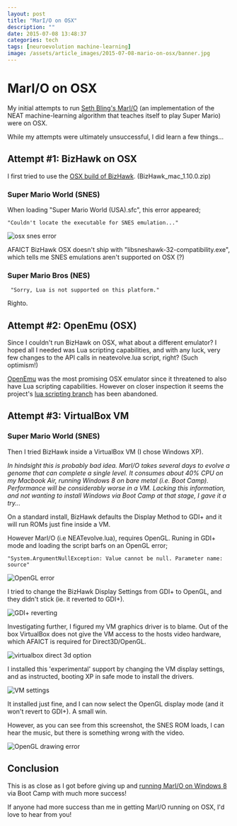 ```yaml
---
layout: post
title: "MarI/O on OSX"
description: ""
date: 2015-07-08 13:48:37
categories: tech
tags: [neuroevolution machine-learning]
image: /assets/article_images/2015-07-08-mario-on-osx/banner.jpg
---
```


# MarI/O on OSX

My initial attempts to run [Seth Bling's MarI/O](https://www.youtube.com/watch?v=qv6UVOQ0F44) (an implementation of the NEAT machine-learning algorithm that teaches itself to play Super Mario) were on OSX.

While my attempts were ultimately unsuccessful, I did learn a few things...


## Attempt #1: BizHawk on OSX

I first tried to use the [OSX build of BizHawk](http://tasvideos.org/BizHawk.html). (BizHawk_mac_1.10.0.zip)

### Super Mario World (SNES)

When loading "Super Mario World (USA).sfc", this error appeared;

	"Couldn't locate the executable for SNES emulation..."

![osx snes error](/assets/article_images/2015-07-08-neuroevolution-with-mario/osx_snes_error.png)

AFAICT BizHawk OSX doesn't ship with "libsneshawk-32-compatibility.exe", which tells me SNES emulations aren't supported on OSX (?)

### Super Mario Bros (NES)

     "Sorry, Lua is not supported on this platform."

Righto.

## Attempt #2: OpenEmu (OSX)

Since I couldn't run BizHawk on OSX, what about a different emulator? I hoped all I needed was Lua scripting capabilities, and with any luck, very few changes to the API calls in neatevolve.lua script, right? (Such optimism!)

[OpenEmu](http://openemu.org/) was the most promising OSX emulator since it threatened to also have Lua scripting capabilities. However on closer inspection it seems the project's [lua scripting branch](https://github.com/OpenEmu/OpenEmu/tree/luascripting) has been abandoned. 

## Attempt #3: VirtualBox VM

### Super Mario World (SNES)

Then I tried BizHawk inside a VirtualBox VM (I chose Windows XP).

_In hindsight this is probably bad idea. MarI/O takes several *days* to evolve a genome that can complete a single level. It consumes about 40% CPU on my Macbook Air, running Windows 8 on bare metal (i.e. Boot Camp). Performance will be considerably worse in a VM. Lacking this information, and not wanting to install Windows via Boot Camp at that stage, I gave it a try..._

On a standard install, BizHawk defaults the Display Method to GDI+ and it will run ROMs just fine inside a VM.

However MarI/O (i.e NEATevolve.lua), requires OpenGL. Runing in GDI+ mode and loading the script barfs on an OpenGL error;

    "System.ArgumentNullException: Value cannot be null. Parameter name: source"

![OpenGL error](/assets/article_images/2015-07-08-neuroevolution-with-mario/opengl_error.png)

I tried to change the BizHawk Display Settings from GDI+ to OpenGL, and they didn't stick (ie. it reverted to GDI+).

![GDI+ reverting](/assets/article_images/2015-07-08-neuroevolution-with-mario/bizhawk_gdi.png)

Investigating further, I figured my VM graphics driver is to blame. Out of the box VirtualBox does not give the VM access to the hosts video hardware, which AFAICT is required for Direct3D/OpenGL.

![virtualbox direct 3d option](/assets/article_images/2015-07-08-neuroevolution-with-mario/vm_direct3d.png)

I installed this 'experimental' support by changing the VM display settings, and as instructed, booting XP in safe mode to install the drivers.

![VM settings](/assets/article_images/2015-07-08-neuroevolution-with-mario/vm_display_settings.png)

It installed just fine, and I can now select the OpenGL display mode (and it won't revert to GDI+). A small win.

However, as you can see from this screenshot, the SNES ROM loads, I can hear the music, but there is something wrong with the video.

![OpenGL drawing error](/assets/article_images/2015-07-08-neuroevolution-with-mario/vm_opengl_running.png)

## Conclusion

This is as close as I got before giving up and [running MarI/O on Windows 8](/tech/2015/07/08/neuroevolution-with-mario.html) via Boot Camp with much more success!

If anyone had more success than me in getting MarI/O running on OSX, I'd love to hear from you!

